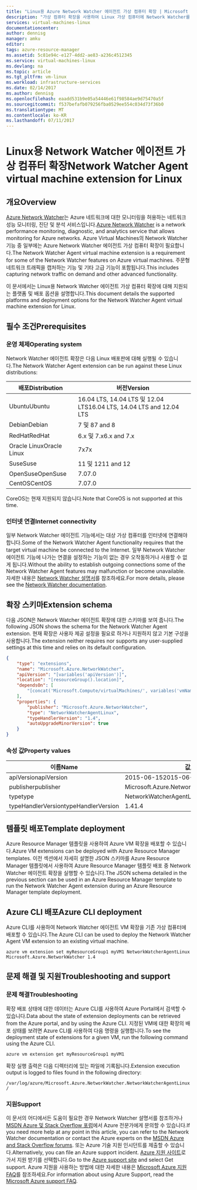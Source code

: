 ```yaml
---
title: "Linux용 Azure Network Watcher 에이전트 가상 컴퓨터 확장 | Microsoft Docs"
description: "가상 컴퓨터 확장을 사용하여 Linux 가상 컴퓨터에 Network Watcher를 배포합니다."
services: virtual-machines-linux
documentationcenter: 
author: dennisg
manager: amku
editor: 
tags: azure-resource-manager
ms.assetid: 5c81e94c-e127-4dd2-ae83-a236c4512345
ms.service: virtual-machines-linux
ms.devlang: na
ms.topic: article
ms.tgt_pltfrm: vm-linux
ms.workload: infrastructure-services
ms.date: 02/14/2017
ms.author: dennisg
ms.openlocfilehash: eaadd531b9e05a54446e61f98584ae9d75470a5f
ms.sourcegitcommit: f537befafb079256fba0529ee554c034d73f36b0
ms.translationtype: MT
ms.contentlocale: ko-KR
ms.lasthandoff: 07/11/2017
---
```

# <a name="network-watcher-agent-virtual-machine-extension-for-linux"></a><span data-ttu-id="4dbf7-103">Linux용 Network Watcher 에이전트 가상 컴퓨터 확장</span><span class="sxs-lookup"><span data-stu-id="4dbf7-103">Network Watcher Agent virtual machine extension for Linux</span></span>

## <a name="overview"></a><span data-ttu-id="4dbf7-104">개요</span><span class="sxs-lookup"><span data-stu-id="4dbf7-104">Overview</span></span>

<span data-ttu-id="4dbf7-105">[Azure Network Watcher](https://review.docs.microsoft.com/en-us/azure/network-watcher/)는 Azure 네트워크에 대한 모니터링을 허용하는 네트워크 성능 모니터링, 진단 및 분석 서비스입니다.</span><span class="sxs-lookup"><span data-stu-id="4dbf7-105">[Azure Network Watcher](https://review.docs.microsoft.com/en-us/azure/network-watcher/) is a network performance monitoring, diagnostic, and analytics service that allows monitoring for Azure networks.</span></span> <span data-ttu-id="4dbf7-106">Azure Virtual Machines의 Network Watcher 기능 중 일부에는 Azure Network Watcher 에이전트 가상 컴퓨터 확장이 필요합니다.</span><span class="sxs-lookup"><span data-stu-id="4dbf7-106">The Network Watcher Agent virtual machine extension is a requirement for some of the Network Watcher features on Azure virtual machines.</span></span> <span data-ttu-id="4dbf7-107">주문형 네트워크 트래픽을 캡처하는 기능 및 기타 고급 기능이 포함됩니다.</span><span class="sxs-lookup"><span data-stu-id="4dbf7-107">This includes capturing network traffic on demand and other advanced functionality.</span></span>

<span data-ttu-id="4dbf7-108">이 문서에서는 Linux용 Network Watcher 에이전트 가상 컴퓨터 확장에 대해 지원되는 플랫폼 및 배포 옵션을 설명합니다.</span><span class="sxs-lookup"><span data-stu-id="4dbf7-108">This document details the supported platforms and deployment options for the Network Watcher Agent virtual machine extension for Linux.</span></span>

## <a name="prerequisites"></a><span data-ttu-id="4dbf7-109">필수 조건</span><span class="sxs-lookup"><span data-stu-id="4dbf7-109">Prerequisites</span></span>

### <a name="operating-system"></a><span data-ttu-id="4dbf7-110">운영 체제</span><span class="sxs-lookup"><span data-stu-id="4dbf7-110">Operating system</span></span>

<span data-ttu-id="4dbf7-111">Network Watcher 에이전트 확장은 다음 Linux 배포판에 대해 실행될 수 있습니다.</span><span class="sxs-lookup"><span data-stu-id="4dbf7-111">The Network Watcher Agent extension can be run against these Linux distributions:</span></span>

| <span data-ttu-id="4dbf7-112">배포</span><span class="sxs-lookup"><span data-stu-id="4dbf7-112">Distribution</span></span> | <span data-ttu-id="4dbf7-113">버전</span><span class="sxs-lookup"><span data-stu-id="4dbf7-113">Version</span></span> |
|---|---|
| <span data-ttu-id="4dbf7-114">Ubuntu</span><span class="sxs-lookup"><span data-stu-id="4dbf7-114">Ubuntu</span></span> | <span data-ttu-id="4dbf7-115">16.04 LTS, 14.04 LTS 및 12.04 LTS</span><span class="sxs-lookup"><span data-stu-id="4dbf7-115">16.04 LTS, 14.04 LTS and 12.04 LTS</span></span> |
| <span data-ttu-id="4dbf7-116">Debian</span><span class="sxs-lookup"><span data-stu-id="4dbf7-116">Debian</span></span> | <span data-ttu-id="4dbf7-117">7 및 8</span><span class="sxs-lookup"><span data-stu-id="4dbf7-117">7 and 8</span></span> |
| <span data-ttu-id="4dbf7-118">RedHat</span><span class="sxs-lookup"><span data-stu-id="4dbf7-118">RedHat</span></span> | <span data-ttu-id="4dbf7-119">6.x 및 7.x</span><span class="sxs-lookup"><span data-stu-id="4dbf7-119">6.x and 7.x</span></span> |
| <span data-ttu-id="4dbf7-120">Oracle Linux</span><span class="sxs-lookup"><span data-stu-id="4dbf7-120">Oracle Linux</span></span> | <span data-ttu-id="4dbf7-121">7x</span><span class="sxs-lookup"><span data-stu-id="4dbf7-121">7x</span></span> |
| <span data-ttu-id="4dbf7-122">Suse</span><span class="sxs-lookup"><span data-stu-id="4dbf7-122">Suse</span></span> | <span data-ttu-id="4dbf7-123">11 및 12</span><span class="sxs-lookup"><span data-stu-id="4dbf7-123">11 and 12</span></span> |
| <span data-ttu-id="4dbf7-124">OpenSuse</span><span class="sxs-lookup"><span data-stu-id="4dbf7-124">OpenSuse</span></span> | <span data-ttu-id="4dbf7-125">7.0</span><span class="sxs-lookup"><span data-stu-id="4dbf7-125">7.0</span></span> |
| <span data-ttu-id="4dbf7-126">CentOS</span><span class="sxs-lookup"><span data-stu-id="4dbf7-126">CentOS</span></span> | <span data-ttu-id="4dbf7-127">7.0</span><span class="sxs-lookup"><span data-stu-id="4dbf7-127">7.0</span></span> |

<span data-ttu-id="4dbf7-128">CoreOS는 현재 지원되지 않습니다.</span><span class="sxs-lookup"><span data-stu-id="4dbf7-128">Note that CoreOS is not supported at this time.</span></span>

### <a name="internet-connectivity"></a><span data-ttu-id="4dbf7-129">인터넷 연결</span><span class="sxs-lookup"><span data-stu-id="4dbf7-129">Internet connectivity</span></span>

<span data-ttu-id="4dbf7-130">일부 Network Watcher 에이전트 기능에서는 대상 가상 컴퓨터를 인터넷에 연결해야 합니다.</span><span class="sxs-lookup"><span data-stu-id="4dbf7-130">Some of the Network Watcher Agent functionality requires that the target virtual machine be connected to the Internet.</span></span> <span data-ttu-id="4dbf7-131">일부 Network Watcher 에이전트 기능에 나가는 연결을 설정하는 기능이 없는 경우 오작동하거나 사용할 수 없게 됩니다.</span><span class="sxs-lookup"><span data-stu-id="4dbf7-131">Without the ability to establish outgoing connections some of the Network Watcher Agent features may malfunction or become unavailable.</span></span> <span data-ttu-id="4dbf7-132">자세한 내용은 [Network Watcher 설명서](https://review.docs.microsoft.com/en-us/azure/network-watcher/)를 참조하세요.</span><span class="sxs-lookup"><span data-stu-id="4dbf7-132">For more details, please see the [Network Watcher documentation](https://review.docs.microsoft.com/en-us/azure/network-watcher/).</span></span>

## <a name="extension-schema"></a><span data-ttu-id="4dbf7-133">확장 스키마</span><span class="sxs-lookup"><span data-stu-id="4dbf7-133">Extension schema</span></span>

<span data-ttu-id="4dbf7-134">다음 JSON은 Network Watcher 에이전트 확장에 대한 스키마를 보여 줍니다.</span><span class="sxs-lookup"><span data-stu-id="4dbf7-134">The following JSON shows the schema for the Network Watcher Agent extension.</span></span> <span data-ttu-id="4dbf7-135">현재 확장은 사용자 제공 설정을 필요로 하거나 지원하지 않고 기본 구성을 사용합니다.</span><span class="sxs-lookup"><span data-stu-id="4dbf7-135">The extension neither requires nor supports any user-supplied settings at this time and relies on its default configuration.</span></span>

```json
{
    "type": "extensions",
    "name": "Microsoft.Azure.NetworkWatcher",
    "apiVersion": "[variables('apiVersion')]",
    "location": "[resourceGroup().location]",
    "dependsOn": [
        "[concat('Microsoft.Compute/virtualMachines/', variables('vmName'))]"
    ],
    "properties": {
        "publisher": "Microsoft.Azure.NetworkWatcher",
        "type": "NetworkWatcherAgentLinux",
        "typeHandlerVersion": "1.4",
        "autoUpgradeMinorVersion": true
    }
}
```

### <a name="property-values"></a><span data-ttu-id="4dbf7-136">속성 값</span><span class="sxs-lookup"><span data-stu-id="4dbf7-136">Property values</span></span>

| <span data-ttu-id="4dbf7-137">이름</span><span class="sxs-lookup"><span data-stu-id="4dbf7-137">Name</span></span> | <span data-ttu-id="4dbf7-138">값/예제</span><span class="sxs-lookup"><span data-stu-id="4dbf7-138">Value / Example</span></span> |
| ---- | ---- |
| <span data-ttu-id="4dbf7-139">apiVersion</span><span class="sxs-lookup"><span data-stu-id="4dbf7-139">apiVersion</span></span> | <span data-ttu-id="4dbf7-140">2015-06-15</span><span class="sxs-lookup"><span data-stu-id="4dbf7-140">2015-06-15</span></span> |
| <span data-ttu-id="4dbf7-141">publisher</span><span class="sxs-lookup"><span data-stu-id="4dbf7-141">publisher</span></span> | <span data-ttu-id="4dbf7-142">Microsoft.Azure.NetworkWatcher</span><span class="sxs-lookup"><span data-stu-id="4dbf7-142">Microsoft.Azure.NetworkWatcher</span></span> |
| <span data-ttu-id="4dbf7-143">type</span><span class="sxs-lookup"><span data-stu-id="4dbf7-143">type</span></span> | <span data-ttu-id="4dbf7-144">NetworkWatcherAgentLinux</span><span class="sxs-lookup"><span data-stu-id="4dbf7-144">NetworkWatcherAgentLinux</span></span> |
| <span data-ttu-id="4dbf7-145">typeHandlerVersion</span><span class="sxs-lookup"><span data-stu-id="4dbf7-145">typeHandlerVersion</span></span> | <span data-ttu-id="4dbf7-146">1.4</span><span class="sxs-lookup"><span data-stu-id="4dbf7-146">1.4</span></span> |

## <a name="template-deployment"></a><span data-ttu-id="4dbf7-147">템플릿 배포</span><span class="sxs-lookup"><span data-stu-id="4dbf7-147">Template deployment</span></span>

<span data-ttu-id="4dbf7-148">Azure Resource Manager 템플릿을 사용하여 Azure VM 확장을 배포할 수 있습니다.</span><span class="sxs-lookup"><span data-stu-id="4dbf7-148">Azure VM extensions can be deployed with Azure Resource Manager templates.</span></span> <span data-ttu-id="4dbf7-149">이전 섹션에서 자세히 설명한 JSON 스키마를 Azure Resource Manager 템플릿에서 사용하여 Azure Resource Manager 템플릿 배포 중 Network Watcher 에이전트 확장을 실행할 수 있습니다.</span><span class="sxs-lookup"><span data-stu-id="4dbf7-149">The JSON schema detailed in the previous section can be used in an Azure Resource Manager template to run the Network Watcher Agent extension during an Azure Resource Manager template deployment.</span></span>

## <a name="azure-cli-deployment"></a><span data-ttu-id="4dbf7-150">Azure CLI 배포</span><span class="sxs-lookup"><span data-stu-id="4dbf7-150">Azure CLI deployment</span></span>

<span data-ttu-id="4dbf7-151">Azure CLI를 사용하여 Network Watcher 에이전트 VM 확장을 기존 가상 컴퓨터에 배포할 수 있습니다.</span><span class="sxs-lookup"><span data-stu-id="4dbf7-151">The Azure CLI can be used to deploy the Network Watcher Agent VM extension to an existing virtual machine.</span></span>

```azurecli
azure vm extension set myResourceGroup1 myVM1 NetworkWatcherAgentLinux Microsoft.Azure.NetworkWatcher 1.4
```

## <a name="troubleshooting-and-support"></a><span data-ttu-id="4dbf7-152">문제 해결 및 지원</span><span class="sxs-lookup"><span data-stu-id="4dbf7-152">Troubleshooting and support</span></span>

### <a name="troubleshooting"></a><span data-ttu-id="4dbf7-153">문제 해결</span><span class="sxs-lookup"><span data-stu-id="4dbf7-153">Troubleshooting</span></span>

<span data-ttu-id="4dbf7-154">확장 배포 상태에 대한 데이터는 Azure CLI를 사용하여 Azure Portal에서 검색할 수 있습니다.</span><span class="sxs-lookup"><span data-stu-id="4dbf7-154">Data about the state of extension deployments can be retrieved from the Azure portal, and by using the Azure CLI.</span></span> <span data-ttu-id="4dbf7-155">지정된 VM에 대한 확장의 배포 상태를 보려면 Azure CLI를 사용하여 다음 명령을 실행합니다.</span><span class="sxs-lookup"><span data-stu-id="4dbf7-155">To see the deployment state of extensions for a given VM, run the following command using the Azure CLI.</span></span>

```azurecli
azure vm extension get myResourceGroup1 myVM1
```

<span data-ttu-id="4dbf7-156">확장 실행 출력은 다음 디렉터리에 있는 파일에 기록됩니다.</span><span class="sxs-lookup"><span data-stu-id="4dbf7-156">Extension execution output is logged to files found in the following directory:</span></span>

`
/var/log/azure/Microsoft.Azure.NetworkWatcher.NetworkWatcherAgentLinux/
`

### <a name="support"></a><span data-ttu-id="4dbf7-157">지원</span><span class="sxs-lookup"><span data-stu-id="4dbf7-157">Support</span></span>

<span data-ttu-id="4dbf7-158">이 문서의 어디에서든 도움이 필요한 경우 Network Watcher 설명서를 참조하거나 [MSDN Azure 및 Stack Overflow 포럼](https://azure.microsoft.com/en-us/support/forums/)에서 Azure 전문가에게 문의할 수 있습니다.</span><span class="sxs-lookup"><span data-stu-id="4dbf7-158">If you need more help at any point in this article, you can refer to the Network Watcher documentation or contact the Azure experts on the [MSDN Azure and Stack Overflow forums](https://azure.microsoft.com/en-us/support/forums/).</span></span> <span data-ttu-id="4dbf7-159">또는 Azure 기술 지원 인시던트를 제출할 수 있습니다.</span><span class="sxs-lookup"><span data-stu-id="4dbf7-159">Alternatively, you can file an Azure support incident.</span></span> <span data-ttu-id="4dbf7-160">[Azure 지원 사이트](https://azure.microsoft.com/en-us/support/options/)로 가서 지원 받기를 선택합니다.</span><span class="sxs-lookup"><span data-stu-id="4dbf7-160">Go to the [Azure support site](https://azure.microsoft.com/en-us/support/options/) and select Get support.</span></span> <span data-ttu-id="4dbf7-161">Azure 지원을 사용하는 방법에 대한 자세한 내용은 [Microsoft Azure 지원 FAQ](https://azure.microsoft.com/en-us/support/faq/)를 참조하세요.</span><span class="sxs-lookup"><span data-stu-id="4dbf7-161">For information about using Azure Support, read the [Microsoft Azure support FAQ](https://azure.microsoft.com/en-us/support/faq/).</span></span>
